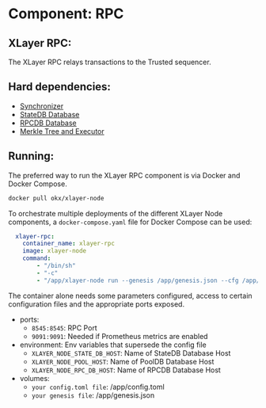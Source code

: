 # Component: RPC

## XLayer RPC:

The XLayer RPC relays transactions to the Trusted sequencer.

## Hard dependencies:

- [Synchronizer](./synchronizer.md)
- [StateDB Database](./databases.md)
- [RPCDB Database](./databases.md)
- [Merkle Tree and Executor](./prover.md)

## Running:

The preferred way to run the XLayer RPC component is via Docker and Docker Compose.

```bash
docker pull okx/xlayer-node
```

To orchestrate multiple deployments of the different XLayer Node components, a `docker-compose.yaml` file for Docker Compose can be used:

```yaml
  xlayer-rpc:
    container_name: xlayer-rpc
    image: xlayer-node
    command:
        - "/bin/sh"
        - "-c"
        - "/app/xlayer-node run --genesis /app/genesis.json --cfg /app/config.toml --components rpc"
```

The container alone needs some parameters configured, access to certain configuration files and the appropriate ports exposed.

- ports:
    - `8545:8545`: RPC Port
    - `9091:9091`: Needed if Prometheus metrics are enabled
- environment: Env variables that supersede the config file
    - `XLAYER_NODE_STATE_DB_HOST`: Name of StateDB Database Host
    - `XLAYER_NODE_POOL_HOST`: Name of PoolDB Database Host
    - `XLAYER_NODE_RPC_DB_HOST`: Name of RPCDB Database Host
- volumes:
    - `your config.toml file`: /app/config.toml
    - `your genesis file`: /app/genesis.json

